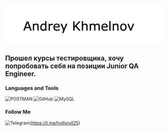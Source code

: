 ![Header](https://github.com/hollyroll/hollyroll/blob/main/assets/Resume.png)

## Прошел курсы тестировщика, хочу попробовать себя на позиции Junior QA Engineer.

### Languages and Tools
![POSTMAN](https://img.shields.io/badge/POSTMAN-orange)
![GitHub](https://img.shields.io/badge/GitHub-grey)
![MySQL](https://img.shields.io/badge/MySQL-blue)

### Follow Me
![Telegram](https://img.shields.io/badge/TELEGRAM-blue)(https://t.me/hollyroll25)